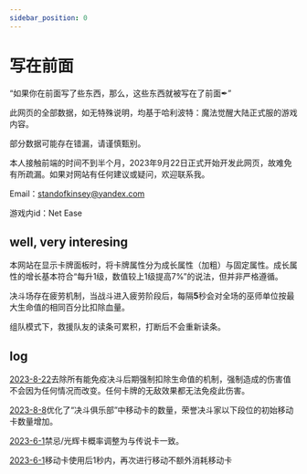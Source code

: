 ```yaml
---
sidebar_position: 0
---
```


# 写在前面

“如果你在前面写了些东西，那么，这些东西就被写在了前面✒”

此网页的全部数据，如无特殊说明，均基于哈利波特：魔法觉醒大陆正式服的游戏内容。

部分数据可能存在错漏，请谨慎甄别。

本人接触前端的时间不到半个月，2023年9月22日正式开始开发此网页，故难免有所疏漏。如果对网站有任何建议或疑问，欢迎联系我。

Email：standofkinsey@yandex.com

游戏内id：Net Ease


## well, very interesing

本网站在显示卡牌面板时，将卡牌属性分为成长属性（加粗）与固定属性。成长属性的增长基本符合“每升1级，数值较上1级提高7%”的说法，但并非严格遵循。

决斗场存在疲劳机制，当战斗进入疲劳阶段后，每隔**5**秒会对全场的巫师单位按最大生命值的相同百分比扣除血量。

组队模式下，救援队友的读条可累积，打断后不会重新读条。

## log

[2023-8-22](/blog/230822-update-annc#adjustment)去除所有能免疫决斗后期强制扣除生命值的机制，强制造成的伤害值不会因为任何情况而改变。任何卡牌的无敌效果都无法免疫此伤害。

[2023-8-8](/blog/230808-update-annc#adjustment)优化了“决斗俱乐部”中移动卡的数量，荣誉决斗家以下段位的初始移动卡数量增加。

[2023-6-1](/blog/230601-update-annc#probability)禁忌/光辉卡概率调整为与传说卡一致。

[2023-6-1](/blog/230601-update-annc#adjustment)移动卡使用后1秒内，再次进行移动不额外消耗移动卡

